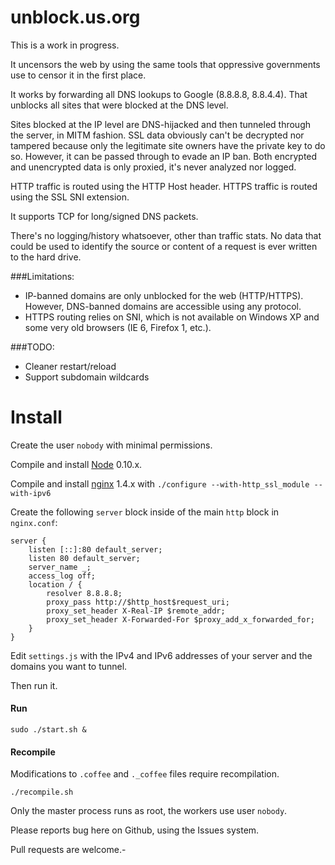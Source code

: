 unblock.us.org
==============

This is a work in progress.

It uncensors the web by using the same tools that oppressive governments use to censor it in the first place.

It works by forwarding all DNS lookups to Google (8.8.8.8, 8.8.4.4). That unblocks all sites that were blocked at the DNS level.

Sites blocked at the IP level are DNS-hijacked and then tunneled through the server, in MITM fashion. SSL data obviously can't be decrypted nor tampered because only the legitimate site owners have the private key to do so. However, it can be passed through to evade an IP ban. Both encrypted and unencrypted data is only proxied, it's never analyzed nor logged.

HTTP traffic is routed using the HTTP Host header. HTTPS traffic is routed using the SSL SNI extension.

It supports TCP for long/signed DNS packets.

There's no logging/history whatsoever, other than traffic stats. No data that could be used to identify the source or content of a request is ever written to the hard drive.

###Limitations:

* IP-banned domains are only unblocked for the web (HTTP/HTTPS). However, DNS-banned domains are accessible using any protocol.
* HTTPS routing relies on SNI, which is not available on Windows XP and some very old browsers (IE 6, Firefox 1, etc.).


###TODO:

* Cleaner restart/reload
* Support subdomain wildcards


# Install

Create the user ```nobody``` with minimal permissions.

Compile and install [Node](https://github.com/joyent/node) 0.10.x.

Compile and install [nginx](http://nginx.org/en/download.html) 1.4.x with ```./configure --with-http_ssl_module --with-ipv6```

Create the following ```server``` block inside of the main ```http``` block in ```nginx.conf```:
```
server {
    listen [::]:80 default_server;
    listen 80 default_server;
    server_name _;
    access_log off;
    location / {
        resolver 8.8.8.8;
        proxy_pass http://$http_host$request_uri;
        proxy_set_header X-Real-IP $remote_addr;
        proxy_set_header X-Forwarded-For $proxy_add_x_forwarded_for;
    }
}
```

Edit ```settings.js``` with the IPv4 and IPv6 addresses of your server and the domains you want to tunnel.

Then run it.

#### Run
```
sudo ./start.sh &
```

#### Recompile

Modifications to ```.coffee``` and ```._coffee``` files require recompilation.
```
./recompile.sh
```

Only the master process runs as root, the workers use user ```nobody```.

Please reports bug here on Github, using the Issues system.

Pull requests are welcome.-
